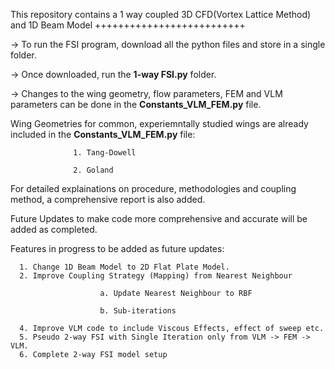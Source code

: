 This repository contains a 1 way coupled 3D CFD(Vortex Lattice Method) and 1D Beam Model
++++++++++++++++++++++++++

-> To run the FSI program, download all the python files and store in a single folder. 

-> Once downloaded, run the **1-way FSI.py** folder. 

-> Changes to the wing geometry, flow parameters, FEM and VLM parameters can be done in the **Constants_VLM_FEM.py** file. 

Wing Geometries for common, experiemntally studied wings are already included in the **Constants_VLM_FEM.py** file:

                  1. Tang-Dowell
                  
                  2. Goland


For detailed explainations on procedure, methodologies and coupling method, a comprehensive report is also added. 

Future Updates to make code more comprehensive and accurate will be added as completed. 

Features in progress to be added as future updates:

      1. Change 1D Beam Model to 2D Flat Plate Model.
      2. Improve Coupling Strategy (Mapping) from Nearest Neighbour
         
                        a. Update Nearest Neighbour to RBF
                     
                        b. Sub-iterations
         
      4. Improve VLM code to include Viscous Effects, effect of sweep etc. 
      5. Pseudo 2-way FSI with Single Iteration only from VLM -> FEM -> VLM.
      6. Complete 2-way FSI model setup 

   
